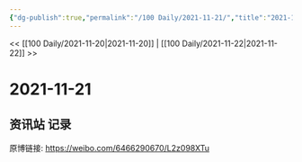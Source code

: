 ```yaml
---
{"dg-publish":true,"permalink":"/100 Daily/2021-11-21/","title":"2021-11-21","created":"2022-12-23T11:18:59.000+08:00","updated":"2023-02-26T00:50:25.000+08:00"}
---
```



<< [[100 Daily/2021-11-20\|2021-11-20]] | [[100 Daily/2021-11-22\|2021-11-22]] >>

# 2021-11-21

## 资讯站 记录

原博链接: https://weibo.com/6466290670/L2z098XTu
